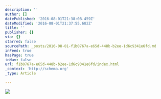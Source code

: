 ```yaml
---
description: ''
author: []
datePublished: '2016-08-01T21:38:08.459Z'
dateModified: '2016-08-01T21:37:55.682Z'
title: ''
publisher: {}
via: {}
starred: false
sourcePath: _posts/2016-08-01-f1b0767a-e65d-448b-b2ee-1d6c9341e6fd.md
inFeed: true
hasPage: true
inNav: false
url: f1b0767a-e65d-448b-b2ee-1d6c9341e6fd/index.html
_context: 'http://schema.org'
_type: Article

---
```

![](https://the-grid-user-content.s3-us-west-2.amazonaws.com/f2c79e4e-fefa-4dee-8ef0-81f22d0223f8.jpg)